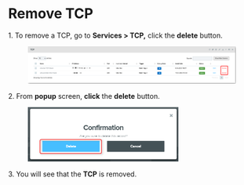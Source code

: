 # Remove TCP

1\.      To remove a TCP, go to **Services > TCP,** click the **delete** button.

<figure><img src="../../../.gitbook/assets/image (615).png" alt=""><figcaption></figcaption></figure>

2\.      From **popup** screen, **click** the **delete** button.

<div align="left">

<figure><img src="../../../.gitbook/assets/image (428).png" alt="" width="307"><figcaption></figcaption></figure>

</div>

3\.      You will see that the **TCP** is removed.
